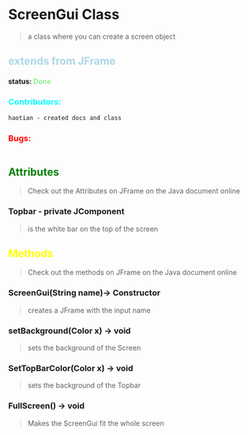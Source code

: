# ScreenGui Class
> a class where you can create a screen object
##  <span style="color:lightblue;">extends from JFrame</span>
#### status: <span style="color:LightGreen;">Done</span>
### <span style="color:cyan;">Contributors:</span>
```diff
haotian - created docs and class
```

### <span style="color:red;">Bugs:</span>
```diff

```
## <span style="color:green;">Attributes</span>
>Check out the Attributes on JFrame on the Java document online
### **Topbar** - private JComponent
>is the white bar on the top of the screen

## <span style="color:yellow;">Methods</span>
>Check out the methods on JFrame on the Java document online
### **ScreenGui(String name)**-> Constructor
>creates a JFrame with the input name
### **setBackground(Color x)** -> void
>sets the background of the Screen
### **SetTopBarColor(Color x)** -> void
>sets the background of the Topbar
### **FullScreen()** -> void
>Makes the ScreenGui fit the whole screen
